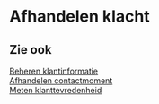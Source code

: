# Afhandelen klacht

## Zie ook

[Beheren klantinformatie](../beheren-klantinformatie/)  
[Afhandelen contactmoment](../afhandelen-contactmoment/)  
[Meten klanttevredenheid](../meten-klanttevredenheid/)
